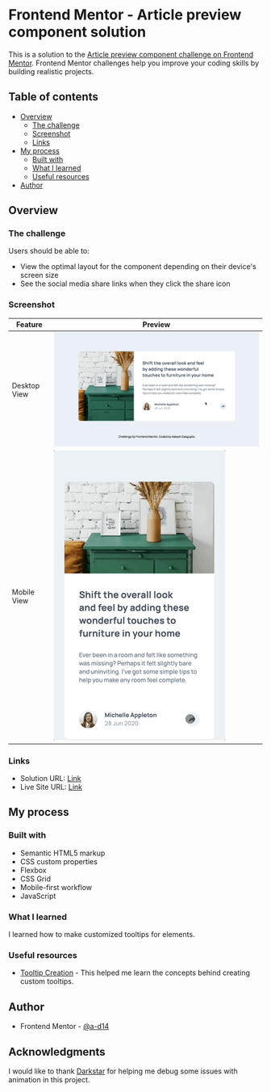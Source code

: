# Frontend Mentor - Article preview component solution

This is a solution to the [Article preview component challenge on Frontend Mentor](https://www.frontendmentor.io/challenges/article-preview-component-dYBN_pYFT). Frontend Mentor challenges help you improve your coding skills by building realistic projects. 

## Table of contents

- [Overview](#overview)
  - [The challenge](#the-challenge)
  - [Screenshot](#screenshot)
  - [Links](#links)
- [My process](#my-process)
  - [Built with](#built-with)
  - [What I learned](#what-i-learned)
  - [Useful resources](#useful-resources)
- [Author](#author)

## Overview

### The challenge

Users should be able to:

- View the optimal layout for the component depending on their device's screen size
- See the social media share links when they click the share icon

### Screenshot

| Feature  | Preview |
|----------|---------|
| Desktop View | ![](desktop.gif) |
| Mobile View | ![](mobile.gif) |

### Links

- Solution URL: [Link](https://github.com/a-d14/article-preview-frontend-mentor)
- Live Site URL: [Link](https://a-d14.github.io/article-preview-frontend-mentor)

## My process

### Built with

- Semantic HTML5 markup
- CSS custom properties
- Flexbox
- CSS Grid
- Mobile-first workflow
- JavaScript

### What I learned
I learned how to make customized tooltips for elements.

### Useful resources

- [Tooltip Creation](https://blog.logrocket.com/creating-beautiful-tooltips-with-only-css) - This helped me learn the concepts behind creating custom tooltips.

## Author
- Frontend Mentor - [@a-d14](https://www.frontendmentor.io/profile/a-d14)

## Acknowledgments
I would like to thank [Darkstar](https://www.frontendmentor.io/profile/DarkstarXDD/solutions) for helping me debug some issues with animation in this project.